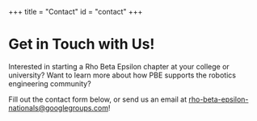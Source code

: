 +++
title = "Contact"
id = "contact"
+++

# Get in Touch with Us!
Interested in starting a Rho Beta Epsilon chapter at your college or university? Want to learn more about how PBE supports the robotics engineering community?

Fill out the contact form below, or send us an email at <rho-beta-epsilon-nationals@googlegroups.com>!
